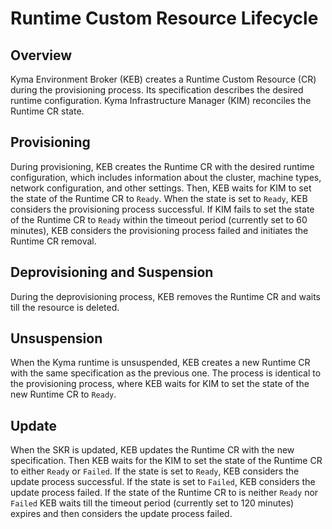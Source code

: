 # Runtime Custom Resource Lifecycle

## Overview

Kyma Environment Broker (KEB) creates a Runtime Custom Resource (CR) during the provisioning process. Its specification describes the desired runtime configuration. 
Kyma Infrastructure Manager (KIM) reconciles the Runtime CR state.

## Provisioning
During provisioning, KEB creates the Runtime CR with the desired runtime configuration, which includes information about the cluster, machine types, network configuration, and other settings.
Then, KEB waits for KIM to set the state of the Runtime CR to `Ready`. When the state is set to `Ready`, KEB considers the provisioning process successful.
If KIM fails to set the state of the Runtime CR to `Ready` within the timeout period (currently set to 60 minutes), KEB considers the provisioning process failed and initiates the Runtime CR removal.

## Deprovisioning and Suspension
During the deprovisioning process, KEB removes the Runtime CR and waits till the resource is deleted.

## Unsuspension
When the Kyma runtime is unsuspended, KEB creates a new Runtime CR with the same specification as the previous one. The process is identical to the provisioning process, where KEB waits for KIM to set the state of the new Runtime CR to `Ready`.

## Update
When the SKR is updated, KEB updates the Runtime CR with the new specification. Then KEB waits for the KIM to set the state of the Runtime CR to either `Ready` or `Failed`. If the state is set to `Ready`, KEB considers the update process successful. If the state is set to `Failed`, KEB considers the update process failed.
If the state of the Runtime CR to is neither `Ready` nor `Failed` KEB waits till the timeout period (currently set to 120 minutes) expires and then considers the update process failed.
